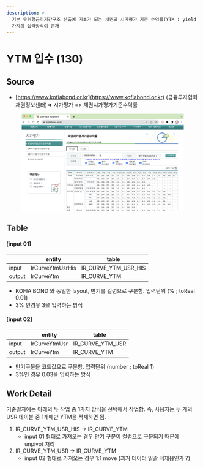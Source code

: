 ```yaml
---
description: >-
  기본 무위험금리기간구조 산출에 기초가 되는 채권의 시가평가 기준 수익률(YTM : yield to Maturity) 정보를 입수함. 두
  가지의 입력방식이 존재
---
```


# YTM 입수 (130)

## Source

* [https://www.kofiabond.or.kr](https://www.kofiabond.or.kr) (금융투자협회 채권정보센터)=> 시가평가 => 채권시가평가기준수익률 &#x20;

<figure><img src="../../../.gitbook/assets/image (40).png" alt=""><figcaption></figcaption></figure>

## Table&#x20;

#### \[input 01]&#x20;

<table data-view="cards"><thead><tr><th></th><th>entity</th><th>table</th></tr></thead><tbody><tr><td>input</td><td>IrCurveYtmUsrHis</td><td>IR_CURVE_YTM_USR_HIS</td></tr><tr><td>output</td><td>IrCurveYtm</td><td>IR_CURVE_YTM</td></tr></tbody></table>

* KOFIA BOND 와 동일한 layout, 만기를 컬럼으로 구분함. 입력단위 (% ; toReal 0.01) &#x20;
* 3% 인경우 3을 입력하는 방식&#x20;



#### \[input 02]&#x20;

<table data-view="cards"><thead><tr><th></th><th>entity</th><th>table</th></tr></thead><tbody><tr><td>input</td><td>IrCurveYtmUsr</td><td>IR_CURVE_YTM_USR</td></tr><tr><td>output</td><td>IrCurveYtm</td><td>IR_CURVE_YTM</td></tr></tbody></table>

* 만기구분을 코드값으로 구분함. 입력단위 (number ; toReal 1)&#x20;
* 3%인 경우 0.03을 입력하는 방식&#x20;



## Work Detail

기준일자에는 아래의 두 작업 중 1가지 방식을 선택해서 작업함. 즉, 사용자는 두 개의 USR 테이블 중 1개에만 YTM을 적재하면 됨. &#x20;

1. IR\_CURVE\_YTM\_USR\_HIS -> IR\_CURVE\_YTM
   * input 01 형태로 가져오는 경우 만기 구분이 컬럼으로 구분되기 때문에 unpivot 처리&#x20;
2. IR\_CURVE\_YTM\_USR -> IR\_CURVE\_YTM
   * input 02 형태로 가져오는 경우 1:1 move  (과거 데이터 일괄 적재용인가 ?)&#x20;

